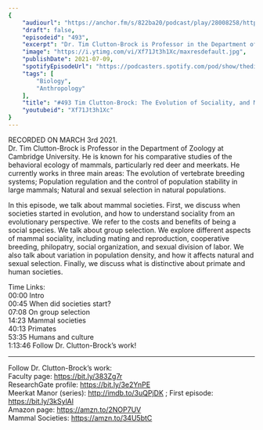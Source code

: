 ```yaml
---
{
	"audiourl": "https://anchor.fm/s/822ba20/podcast/play/28008258/https%3A%2F%2Fd3ctxlq1ktw2nl.cloudfront.net%2Fstaging%2F2021-2-5%2Fce9f4f68-cd43-a49f-a306-b3ff38466e85.m4a",
	"draft": false,
	"episodeid": "493",
	"excerpt": "Dr. Tim Clutton-Brock is Professor in the Department of Zoology at Cambridge University. He is known for his comparative studies of the behavioral ecology of mammals, particularly red deer and meerkats. He currently works in three main areas: The evolution of vertebrate breeding systems; Population regulation and the control of population stability in large mammals; Natural and sexual selection in natural populations.",
	"image": "https://i.ytimg.com/vi/Xf71Jt3h1Xc/maxresdefault.jpg",
	"publishDate": 2021-07-09,
	"spotifyEpisodeUrl": "https://podcasters.spotify.com/pod/show/thedissenter/episodes/493-Tim-Clutton-Brock-The-Evolution-of-Sociality--and-Mammal-Societies-erl8c2",
	"tags": [
		"Biology",
		"Anthropology"
	],
	"title": "#493 Tim Clutton-Brock: The Evolution of Sociality, and Mammal Societies",
	"youtubeid": "Xf71Jt3h1Xc"
}
---
```

RECORDED ON MARCH 3rd 2021.  
Dr. Tim Clutton-Brock is Professor in the Department of Zoology at Cambridge University. He is known for his comparative studies of the behavioral ecology of mammals, particularly red deer and meerkats. He currently works in three main areas: The evolution of vertebrate breeding systems; Population regulation and the control of population stability in large mammals; Natural and sexual selection in natural populations.

In this episode, we talk about mammal societies. First, we discuss when societies started in evolution, and how to understand sociality from an evolutionary perspective. We refer to the costs and benefits of being a social species. We talk about group selection. We explore different aspects of mammal sociality, including mating and reproduction, cooperative breeding, philopatry, social organization, and sexual division of labor. We also talk about variation in population density, and how it affects natural and sexual selection. Finally, we discuss what is distinctive about primate and human societies. 

Time Links:  
<time>00:00</time> Intro  
<time>00:45</time> When did societies start?  
<time>07:08</time> On group selection  
<time>14:23</time> Mammal societies  
<time>40:13</time> Primates  
<time>53:35</time> Humans and culture  
<time>1:13:46</time> Follow Dr. Clutton-Brock’s work!

---

Follow Dr. Clutton-Brock’s work:  
Faculty page: https://bit.ly/383Zg7r  
ResearchGate profile: https://bit.ly/3e2YnPE  
Meerkat Manor (series): http://imdb.to/3uQPjDK ; First episode: https://bit.ly/3kSylAl  
Amazon page: https://amzn.to/2NOP7UV  
Mammal Societies: https://amzn.to/34U5btC
